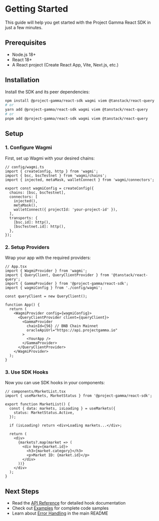 # Getting Started

This guide will help you get started with the Project Gamma React SDK in just a few minutes.

## Prerequisites

- Node.js 18+ 
- React 18+
- A React project (Create React App, Vite, Next.js, etc.)

## Installation

Install the SDK and its peer dependencies:

```bash
npm install @project-gamma/react-sdk wagmi viem @tanstack/react-query
# or
yarn add @project-gamma/react-sdk wagmi viem @tanstack/react-query
# or
pnpm add @project-gamma/react-sdk wagmi viem @tanstack/react-query
```

## Setup

### 1. Configure Wagmi

First, set up Wagmi with your desired chains:

```tsx
// config/wagmi.ts
import { createConfig, http } from 'wagmi';
import { bsc, bscTestnet } from 'wagmi/chains';
import { injected, metaMask, walletConnect } from 'wagmi/connectors';

export const wagmiConfig = createConfig({
  chains: [bsc, bscTestnet],
  connectors: [
    injected(),
    metaMask(),
    walletConnect({ projectId: 'your-project-id' }),
  ],
  transports: {
    [bsc.id]: http(),
    [bscTestnet.id]: http(),
  },
});
```

### 2. Setup Providers

Wrap your app with the required providers:

```tsx
// App.tsx
import { WagmiProvider } from 'wagmi';
import { QueryClient, QueryClientProvider } from '@tanstack/react-query';
import { GammaProvider } from '@project-gamma/react-sdk';
import { wagmiConfig } from './config/wagmi';

const queryClient = new QueryClient();

function App() {
  return (
    <WagmiProvider config={wagmiConfig}>
      <QueryClientProvider client={queryClient}>
        <GammaProvider
          chainId={56} // BNB Chain Mainnet
          oracleApiUrl="https://api.projectgamma.io"
        >
          <YourApp />
        </GammaProvider>
      </QueryClientProvider>
    </WagmiProvider>
  );
}
```

### 3. Use SDK Hooks

Now you can use SDK hooks in your components:

```tsx
// components/MarketList.tsx
import { useMarkets, MarketStatus } from '@project-gamma/react-sdk';

export function MarketList() {
  const { data: markets, isLoading } = useMarkets({
    status: MarketStatus.Active,
  });

  if (isLoading) return <div>Loading markets...</div>;

  return (
    <div>
      {markets?.map(market => (
        <div key={market.id}>
          <h3>{market.category}</h3>
          <p>Market ID: {market.id}</p>
        </div>
      ))}
    </div>
  );
}
```

## Next Steps

- Read the [API Reference](./api/) for detailed hook documentation
- Check out [Examples](./examples/) for complete code samples
- Learn about [Error Handling](../README.md#error-handling) in the main README

